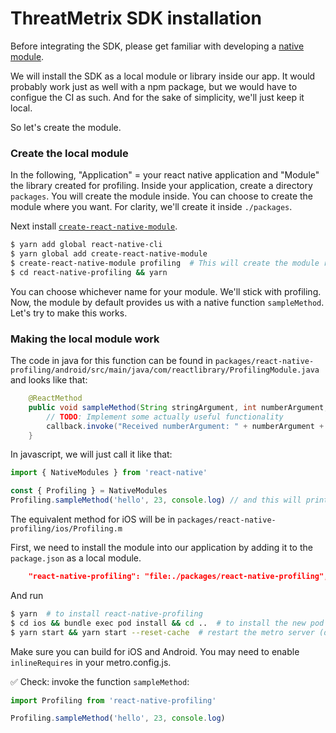 # ThreatMetrix SDK installation

Before integrating the SDK, please get familiar with developing a [native module](https://reactnative.dev/docs/native-modules-intro).

We will install the SDK as a local module or library inside our app. It would probably work just as well with a npm package, but we would have to configue the CI as such. And for the sake of simplicity, we'll just keep it local.

So let's create the module.

### Create the local module

In the following, "Application" = your react native application and "Module" the library created for profiling.
Inside your application, create a directory `packages`. You will create the module inside. You can choose to create the module where you want. For clarity, we'll create it inside `./packages`.

Next install [`create-react-native-module`](https://www.npmjs.com/package/create-react-native-module).

```bash
$ yarn add global react-native-cli
$ yarn global add create-react-native-module
$ create-react-native-module profiling  # This will create the module react-native-profiling
$ cd react-native-profiling && yarn
```

You can choose whichever name for your module. We'll stick with profiling.
Now, the module by default provides us with a native function `sampleMethod`. Let's try to make this works.

### Making the local module work

The code in java for this function can be found in `packages/react-native-profiling/android/src/main/java/com/reactlibrary/ProfilingModule.java` and looks like that:

```java
    @ReactMethod
    public void sampleMethod(String stringArgument, int numberArgument, Callback callback) {
        // TODO: Implement some actually useful functionality
        callback.invoke("Received numberArgument: " + numberArgument + " stringArgument: " + stringArgument);
    }
```

In javascript, we will just call it like that:

```javascript
import { NativeModules } from 'react-native'

const { Profiling } = NativeModules
Profiling.sampleMethod('hello', 23, console.log) // and this will print "Received numberArgument: 23  stringArgument: hello"
```

The equivalent method for iOS will be in `packages/react-native-profiling/ios/Profiling.m`

First, we need to install the module into our application by adding it to the `package.json` as a local module.

```json
    "react-native-profiling": "file:./packages/react-native-profiling",
```

And run

```bash
$ yarn  # to install react-native-profiling
$ cd ios && bundle exec pod install && cd ..  # to install the new pod for iOS
$ yarn start && yarn start --reset-cache  # restart the metro server (due to patched package conflicts)
```

Make sure you can build for iOS and Android. You may need to enable `inlineRequires` in your metro.config.js.

✅ Check: invoke the function `sampleMethod`:

```javascript
import Profiling from 'react-native-profiling'

Profiling.sampleMethod('hello', 23, console.log)
```
